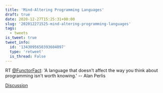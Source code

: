 ```yaml
---
title: 'Mind-Altering Programming Languages'
draft: true
date: 2020-12-27T15:25:31+00:00
slug: '202012271525-mind-altering-programming-languages'
tags:
  - tweets
is_tweet: true
tweet_info:
  id: '1343095650393604097'
  type: 'retweet'
  is_thread: False
---
```




RT [@FunctorFact](https://x.com/FunctorFact): 'A language that doesn't affect the way you think about programming isn't worth knowing.' -- Alan Perlis

[Discussion](https://x.com/sytelus/status/1343095650393604097)
